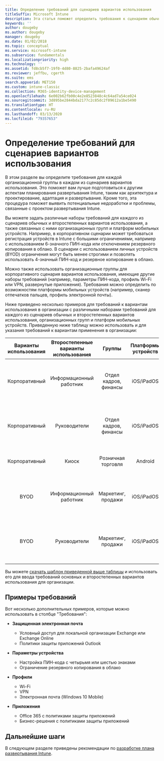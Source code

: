 ```yaml
---
title: Определение требований для сценариев вариантов использования
titleSuffix: Microsoft Intune
description: Эта статья поможет определить требования к сценариям обычных и второстепенных вариантов использования Intune для внедрения Microsoft Intune с использованием только облачной среды.
keywords: ''
author: dougeby
ms.author: dougeby
manager: dougeby
ms.date: 01/02/2018
ms.topic: conceptual
ms.service: microsoft-intune
ms.subservice: fundamentals
ms.localizationpriority: high
ms.technology: ''
ms.assetid: fd8cb5f7-19f0-4d80-8825-2bafa49624af
ms.reviewer: jeffbu, cgerth
ms.suite: ems
search.appverid: MET150
ms.custom: intune-classic
ms.collection: M365-identity-device-management
ms.openlocfilehash: 6e002b62fb00c4e2e8523848c4c64ad7a54ce024
ms.sourcegitcommit: 3d895be2844bda2177c2c85dc2f09612a1be5490
ms.translationtype: HT
ms.contentlocale: ru-RU
ms.lasthandoff: 03/13/2020
ms.locfileid: "79357653"
---
```

# <a name="determine-use-case-scenario-requirements"></a>Определение требований для сценариев вариантов использования

В этом разделе вы определите требования для каждой организационной группы в каждом из сценариев вариантов использования. Это поможет вам лучше подготовиться к другим аспектам планирования развертывания Intune, таким как архитектура и проектирование, адаптация и развертывание. Кроме того, эта процедура поможет выявить потенциальные недоработки и проблемы, связанные с проектом развертывания Intune.

Вы можете задать различные наборы требований для каждого из сценариев обычных и второстепенных вариантов использования, а также связанных с ними организационных групп и платформ мобильных устройств. Например, в корпоративном сценарии может требоваться регистрация устройств в Intune с большими ограничениями, например с использованием 6-значного ПИН-кода или отключением резервного копирования в облако. В сценарии с использованием личных устройств (BYOD) ограничения могут быть менее строгими и позволять использовать 4-значный ПИН-код и резервное копирование в облако.

Можно также использовать организационные группы для корпоративного сценария вариантов использования, имеющие другие наборы требований (например, параметры ПИН-кода, профиль Wi-Fi или VPN, развернутые приложения). Требования можно определить по возможностям платформы мобильных устройств (например, сканер отпечатков пальцев, профиль электронной почты).

Ниже приведено несколько примеров для требований к вариантам использования в организации с различными наборами требований для каждого из сценариев обычных и второстепенных вариантов использования, организационных групп и платформ мобильных устройств. Приведенную ниже таблицу можно использовать и для указания требований к вариантам применения в организации:

| **Варианты использования** | **Второстепенные варианты использования** | **Группы** | **Платформы устройств** | **Requirements** |
|:---:|:---:|:---:|:---:|:---:|
| Корпоративный | Информационный работник | Отдел кадров, финансы | iOS/iPadOS | Защита электронной почты, параметры устройства, профили, приложения |                                                          
| Корпоративный | Руководители | Отдел кадров, финансы | iOS/iPadOS | Защита электронной почты, параметры устройства, профили, приложения |                                                         
| Корпоративный | Киоск | Розничная торговля | Android | Параметры устройства, профили, приложения |
| BYOD | Информационный работник | Маркетинг, продажи | iOS/iPadOS | Защита электронной почты, параметры устройства, профили, приложения |                                                         
| BYOD | Руководители | Маркетинг, продажи | iOS/iPadOS | Защита электронной почты, параметры устройства, профили, приложения |

Вы можете [скачать шаблон приведенной выше таблицы](https://gallery.technet.microsoft.com/Intune-deployment-planning-fae156c2?redir=0) и использовать его для ввода требований основных и второстепенных вариантов использования для организации.


## <a name="examples-of-requirements"></a>Примеры требований

Вот несколько дополнительных примеров, которые можно использовать в столбце "Требования":

- **Защищенная электронная почта**
  - Условный доступ для локальной организации Exchange или Exchange Online
  - Политики защиты приложений Outlook

- **Параметры устройства**
  - Настройка ПИН-кода с четырьмя или шестью знаками
  - Ограничение резервного копирования в облако

- **Профили**
  - Wi-Fi
  - VPN
  - Электронная почта (Windows 10 Mobile)

- **Приложения**
  - Office 365 с политиками защиты приложений
  - Бизнес-решения с политиками защиты приложений

## <a name="next-steps"></a>Дальнейшие шаги

В следующем разделе приведены рекомендации по [разработке плана развертывания Intune](planning-guide-rollout-plan.md).
